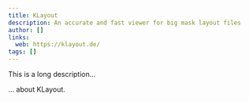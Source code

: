 ```yaml
---
title: KLayout
description: An accurate and fast viewer for big mask layout files
author: []
links:
  web: https://klayout.de/
tags: []
---
```


This is a long description...
<!--more-->
... about KLayout.
